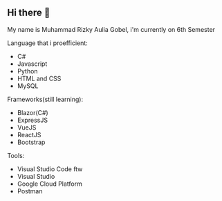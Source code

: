 ## Hi there 👋

My name is Muhammad Rizky Aulia Gobel, i'm currently on 6th Semester

Language that i proefficient:
* C#
* Javascript
* Python
* HTML and CSS
* MySQL
  
Frameworks(still learning):
* Blazor(C#)
* ExpressJS
* VueJS
* ReactJS
* Bootstrap

Tools:
* Visual Studio Code ftw
* Visual Studio
* Google Cloud Platform
* Postman
